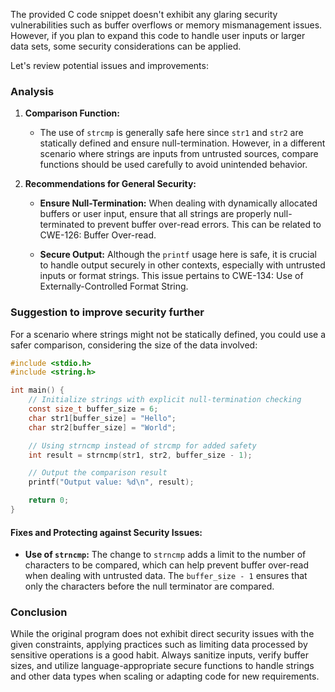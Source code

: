 The provided C code snippet doesn't exhibit any glaring security vulnerabilities such as buffer overflows or memory mismanagement issues. However, if you plan to expand this code to handle user inputs or larger data sets, some security considerations can be applied.

Let's review potential issues and improvements:

### Analysis

1. **Comparison Function:**
   - The use of `strcmp` is generally safe here since `str1` and `str2` are statically defined and ensure null-termination. However, in a different scenario where strings are inputs from untrusted sources, compare functions should be used carefully to avoid unintended behavior.

2. **Recommendations for General Security:**
   - **Ensure Null-Termination:** When dealing with dynamically allocated buffers or user input, ensure that all strings are properly null-terminated to prevent buffer over-read errors. This can be related to CWE-126: Buffer Over-read.

   - **Secure Output:** Although the `printf` usage here is safe, it is crucial to handle output securely in other contexts, especially with untrusted inputs or format strings. This issue pertains to CWE-134: Use of Externally-Controlled Format String.

### Suggestion to improve security further

For a scenario where strings might not be statically defined, you could use a safer comparison, considering the size of the data involved:

```c
#include <stdio.h>
#include <string.h>

int main() {
    // Initialize strings with explicit null-termination checking
    const size_t buffer_size = 6;
    char str1[buffer_size] = "Hello";
    char str2[buffer_size] = "World";

    // Using strncmp instead of strcmp for added safety
    int result = strncmp(str1, str2, buffer_size - 1);

    // Output the comparison result
    printf("Output value: %d\n", result);

    return 0;
}
```

#### Fixes and Protecting against Security Issues:

- **Use of `strncmp`:** The change to `strncmp` adds a limit to the number of characters to be compared, which can help prevent buffer over-read when dealing with untrusted data. The `buffer_size - 1` ensures that only the characters before the null terminator are compared.

### Conclusion

While the original program does not exhibit direct security issues with the given constraints, applying practices such as limiting data processed by sensitive operations is a good habit. Always sanitize inputs, verify buffer sizes, and utilize language-appropriate secure functions to handle strings and other data types when scaling or adapting code for new requirements.